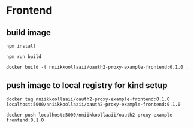 # Frontend

## build image

    npm install

    npm run build

    docker build -t nniikkoollaaii/oauth2-proxy-example-frontend:0.1.0 .

## push image to local registry for kind setup

    docker tag nniikkoollaaii/oauth2-proxy-example-frontend:0.1.0 localhost:5000/nniikkoollaaii/oauth2-proxy-example-frontend:0.1.0

    docker push localhost:5000/nniikkoollaaii/oauth2-proxy-example-frontend:0.1.0
